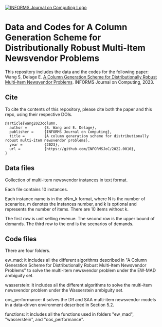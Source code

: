 [![INFORMS Journal on Computing Logo](https://INFORMSJoC.github.io/logos/INFORMS_Journal_on_Computing_Header.jpg)](https://pubsonline.informs.org/journal/ijoc)

# Data and Codes for A Column Generation Scheme for Distributionally Robust Multi-Item Newsvendor Problems

This repository includes the data and the codes for the following paper:
Wang S, Delage E. [A Column Generation Scheme for Distributionally Robust Multi-Item Newsvendor Problems](https://doi.org/10.1287/ijoc.2022.0010). INFORMS Journal on Computing, 2023.

## Cite

To cite the contents of this repository, please cite both the paper and this repo, using their respective DOIs.
```
@article{wang2023column,
  author =        {S. Wang and E. Delage},
  publisher =     {INFORMS Journal on Computing},
  title =         {A column generation scheme for distributionally robust multi-item newsvendor problems},
  year =          {2023},
  url =           {https://github.com/INFORMSJoC/2022.0010},
} 
```

## Data files
Collection of multi-item newsvendor instances in text format. 

Each file contains 10 instances.

Each instance name is in the oNm_k format, where N is the number of scenarios, m denotes the instances number, and k is optional and represents the number of items. There are 10 items without k.

The first row is unit selling revenue.
The second row is the upper bound of demands.
The third row to the end is the scenarios of demands.

## Code files
There are four folders. 

ew_mad: it includes all the different algorithms described in "A Column Generation Scheme for Distributionally Robust Multi-Item Newsvendor Problems" to solve the multi-item newsvendor problem under the EW-MAD ambiguity set.

wasserstein: it includes all the different algorithms to solve the multi-item newsvendor problem under the Wasserstein ambiguity set.

oos_performance: it solves the DR and SAA multi-item newsvendor models in a data-driven environment described in Section 5.2.

functions: it includes all the functions used in folders "ew_mad", "wasserstein", and "oos_performance".

